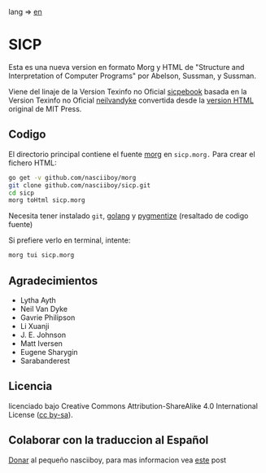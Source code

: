 lang => [en](README.md)

SICP
====

Esta es una nueva version en formato Morg y HTML de "Structure and
Interpretation of Computer Programs" por Abelson, Sussman, y Sussman.

Viene del linaje de la Version Texinfo no
Oficial [sicpebook](http://sicpebook.wordpress.com) basada en la Version Texinfo
no Oficial [neilvandyke](http://www.neilvandyke.org/sicp-texi/) convertida desde
la [version HTML](http://mitpress.mit.edu/sicp/) original de MIT Press.

Codigo
------

El directorio principal contiene el fuente [morg](https://github.com/nasciiboy/morg/)
en `sicp.morg.` Para crear el fichero HTML:

```bash
go get -v github.com/nasciiboy/morg
git clone github.com/nasciiboy/sicp.git
cd sicp
morg toHtml sicp.morg
```

Necesita tener instalado `git`, [golang](https://golang.org/)
y [pygmentize](http://pygments.org/) (resaltado de codigo fuente)

Si prefiere verlo en terminal, intente:

```bash
morg tui sicp.morg
```

Agradecimientos
---------------

* Lytha Ayth
* Neil Van Dyke
* Gavrie Philipson
* Li Xuanji
* J. E. Johnson
* Matt Iversen
* Eugene Sharygin
* Sarabanderest

Licencia
--------

licenciado bajo Creative Commons Attribution-ShareAlike 4.0 International License ([cc by-sa](http://creativecommons.org/licenses/by-sa/4.0/)).

Colaborar con la traduccion al Español
--------------------------------------

[Donar](https://liberapay.com/nasciiboy/donate) al pequeño nasciiboy, para mas informacion
vea [este](http://nasciiboy.github.io/prog/dot-slash-sicp2es/) post
